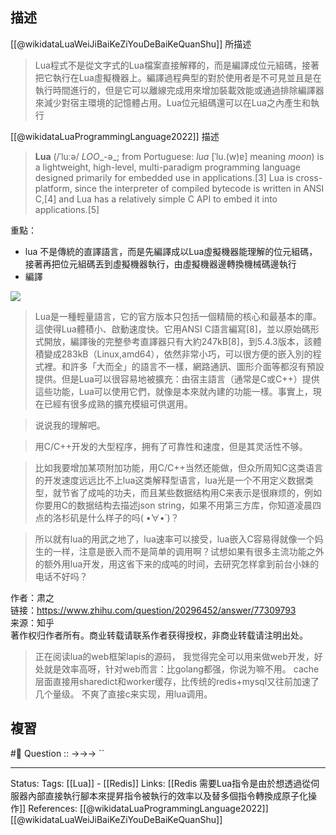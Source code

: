 ## 描述
[[@wikidataLuaWeiJiBaiKeZiYouDeBaiKeQuanShu]] 所描述
>  Lua程式不是從文字式的Lua檔案直接解釋的，而是編譯成位元組碼，接著把它執行在Lua虛擬機器上。編譯過程典型的對於使用者是不可見並且是在執行時間進行的，但是它可以離線完成用來增加裝載效能或通過排除編譯器來減少對宿主環境的記憶體占用。Lua位元組碼還可以在Lua之內產生和執行

[[@wikidataLuaProgrammingLanguage2022]] 描述
> **Lua** (/ˈluːə/ _LOO__-ə_; from Portuguese: _lua_ [ˈlu.(w)ɐ] meaning _moon_) is a lightweight, high-level, multi-paradigm programming language designed primarily for embedded use in applications.[3] Lua is cross-platform, since the interpreter of compiled bytecode is written in ANSI C,[4] and Lua has a relatively simple C API to embed it into applications.[5]

重點：
- lua 不是傳統的直譯語言，而是先編譯成以Lua虛擬機器能理解的位元組碼，接著再把位元組碼丟到虛擬機器執行，由虛擬機器邊轉換機械碼邊執行
- 編譯

![](http://blog.gitdns.org/2016/08/10/lua/jit.png)


> Lua是一種輕量語言，它的官方版本只包括一個精簡的核心和最基本的庫。這使得Lua體積小、啟動速度快。它用ANSI C語言編寫[8]，並以原始碼形式開放，編譯後的完整參考直譯器只有大約247kB[8]，到5.4.3版本，該體積變成283kB（Linux,amd64），依然非常小巧，可以很方便的嵌入別的程式裡。和許多「大而全」的語言不一樣，網路通訊、圖形介面等都沒有預設提供。但是Lua可以很容易地被擴充：由宿主語言（通常是C或C++）提供這些功能，Lua可以使用它們，就像是本來就內建的功能一樣。事實上，現在已經有很多成熟的擴充模組可供選用。




> 说说我的理解吧。

> 用C/C++开发的大型程序，拥有了可靠性和速度，但是其灵活性不够。

> 比如我要增加某项附加功能，用C/C++当然还能做，但众所周知C这类语言的开发速度远远比不上lua这类解释型语言，lua光是一个不用定义数据类型，就节省了成吨的功夫，而且某些数据结构用C来表示是很麻烦的，例如你要用C的数据结构去描述json string，如果不用第三方库，你知道凌晨四点的洛杉矶是什么样子的吗( •̀∀•́ )？

> 所以就有lua的用武之地了，lua速率可以接受，lua嵌入C容易得就像一个妈生的一样，注意是嵌入而不是简单的调用啊？试想如果有很多主流功能之外的额外用lua开发，用这省下来的成吨的时间，去研究怎样拿到前台小妹的电话不好吗？

  
  
作者：肃之  
链接：https://www.zhihu.com/question/20296452/answer/77309793  
来源：知乎  
著作权归作者所有。商业转载请联系作者获得授权，非商业转载请注明出处。


> 正在阅读lua的web框架lapis的源码， 我觉得完全可以用来做web开发，好处就是效率高呀，针对web而言：比golang都强，你说为嘛不用。
> cache层面直接用sharedict和worker缓存，比传统的redis+mysql又往前加速了几个量级。
> 不爽了直接c来实现，用lua调用。

  


## 複習
#🧠 Question :: ->->-> ``

---
Status: 
Tags:
[[Lua]] - [[Redis]]
Links:
[[Redis 需要Lua指令是由於想透過從伺服器內部直接執行腳本來提昇指令被執行的效率以及替多個指令轉換成原子化操作]] 
References:
[[@wikidataLuaProgrammingLanguage2022]]
[[@wikidataLuaWeiJiBaiKeZiYouDeBaiKeQuanShu]]